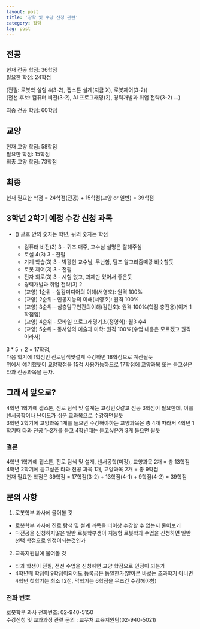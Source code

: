 ```yaml
---
layout: post
title: '장학 및 수강 신청 관련'
category: 잡담
tag: post
---
```

## 전공
현재 전공 학점: 36학점  
필요한 학점: 24학점  


(전필: 로봇학 실험 4(3-2), 캡스톤 설계(지금 X), 로봇제어(3-2))  
(전선 후보: 컴퓨터 비전(3-2), AI 프로그래밍(2), 경력개발과 취업 전략(3-2) ...)  

최종 전공 학점: 60학점

## 교양
현재 교양 학점: 58학점  
필요한 학점: 15학점  
최종 교양 학점: 73학점  

## 최종
현재 필요한 학점 = 24학점(전공) + 15학점(교양 or 일반) = 39학점

## 3학년 2학기 예정 수강 신청 과목
* () 괄호 안의 숫자는 학년, 뒤의 숫자는 학점  

  + 컴퓨터 비전(3) 3 - 퀴즈 매주, 교수님 설명은 잘해주심
  + 로실 4(3) 3 - 전필
  + 기계 학습(3) 3 - 박광현 교수님, 무난함, 텀프 알고리즘때랑 비슷할듯
  + 로봇 제어(3) 3 - 전필
  + 전자 회로(3) 3 - 시험 없고, 과제만 있어서 좋은듯
  + 경력개발과 취업 전략(3) 2
  + (교양) 1순위 - 실감미디어의 이해(서영호): 원격 100%
  + (교양) 2순위 - 인공지능의 이해(서영호): 원격 100%
  + ~~(교양) 3순위 - 심층탐구인간의이해(김인호): 원격 100%(학점 충전용)~~(이거 1학점임)
  + (교양) 4순위 - 모바일 프로그래밍기초(정영희): 월3 수4
  + (교양) 5순위 - 동서양의 예술과 미학: 원격 100%(수업 내용은 모르겠고 원격이라서)

3 * 5 + 2 = 17학점,  
다음 학기에 1학점인 진로탐색및설계 수강하면 18학점으로 계산될듯  
위에서 얘기했듯이 교양학점을 15점 사용가능하므로 17학점에 교양과목 또는 듣고싶은 타과 전공과목을 듣자.

## 그래서 앞으로?
4학년 1학기에 캡스톤, 진로 탐색 및 설계는 고정인것같고 전공 3학점이 필요한데, 이를 센서공학이나 난이도가 쉬운 교과목으로 수강하면될듯  
3학년 2학기에 교양과목 1개를 들으면 수강해야하는 교양과목은 총 4개 따라서 4학년 1학기때 타과 전공 1~2개를 듣고 4학년때는 듣고싶은거 3개 들으면 될듯

### 결론   
4학년 1학기에 캡스톤, 진로 탐색 및 설계, 센서공학(미정), 교양과목 2개 = 총 13학점  
4학년 2학기에 듣고싶은 타과 전공 과목 1개, 교양과목 2개 = 총 9학점  
현재 필요한 학점은 39학점 = 17학점(3-2) + 13학점(4-1) + 9학점(4-2) = 39학점



## 문의 사항

1. 로봇학부 과사에 물어볼 것
  * 로봇학부 과사에 진로 탐색 및 설계 과목을 더이상 수강할 수 없는지 물어보기
  * 다전공을 신청하지않은 일반 로봇학부생이 지능형 로봇학과 수업을 신청하면 일반선택 학점으로 인정이되는것인가

2. 교육지원팀에 물어볼 것
  * 타과 학생이 전필, 전선 수업을 신청하면 교양 학점으로 인정이 되는가
  * 4학년때 학점이 9학점이되어도 등록금은 동일한가(알아본 바로는 초과학기 아니면 4학년 첫학기는 최소 12점, 막학기는 6학점을 무조건 수강해야함)





### 전화 번호
로봇학부 과사 전화번호: 02-940-5150  
수강신청 및 교과과정 관련 문의 : 교무처 교육지원팀(02-940-5021)


